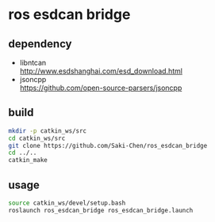 # ros esdcan bridge

## dependency
* libntcan   
  http://www.esdshanghai.com/esd_download.html
* jsoncpp    
  https://github.com/open-source-parsers/jsoncpp

## build
```bash
mkdir -p catkin_ws/src
cd catkin_ws/src
git clone https://github.com/Saki-Chen/ros_esdcan_bridge
cd ../..
catkin_make
```

## usage
```bash
source catkin_ws/devel/setup.bash
roslaunch ros_esdcan_bridge ros_esdcan_bridge.launch 
```